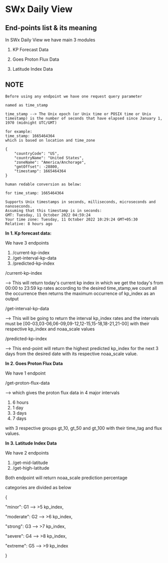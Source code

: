 # SWx Daily View
## End-points list & its meaning

In SWx Daily View we have main 3 modules

1. KP Forecast Data

2. Goes Proton Flux Data

3. Latitude Index Data

## NOTE
    Before using any endpoint we have one request query parameter

    named as time_stamp

    time_stamp --> The Unix epoch (or Unix time or POSIX time or Unix timestamp) is the number of seconds that have elapsed since January 1, 1970 (midnight UTC/GMT)
    
    for example: 
    time_stamp: 1665464364
    which is based on location and time_zone

    {
        "countryCode": "US",
        "countryName": "United States",
        "zoneName": "America/Anchorage",
        "gmtOffset": -28800,
        "timestamp": 1665464364
    }

    human redable conversion as below:

    for time_stamp: 1665464364

    Supports Unix timestamps in seconds, milliseconds, microseconds and nanoseconds.
    Assuming that this timestamp is in seconds:
    GMT: Tuesday, 11 October 2022 04:59:24
    Your time zone: Tuesday, 11 October 2022 10:29:24 GMT+05:30
    Relative: 8 hours ago

**In 1. Kp forecast data:**

We have 3 endpoints
1. /current-kp-index
2. /get-interval-kp-data
3. /predicted-kp-index

/current-kp-index

--> This will return today's current kp index in which we get the today's from 00:00 to 23:59 kp rates according
to the desired time_stamp,we count all the occurrence then returns the maximum occurrence of kp_index as an output


/get-interval-kp-data

--> This will be going to return the interval kp_index rates and the intervals must be [00-03,03-06,06-09,09-12,12-15,15-18,18-21,21-00] with their respective kp_index and noaa_scale values

/predicted-kp-index

--> This end-point will return the highest predicted kp_index for the next 3 days from the desired date with its respective noaa_scale value.

**In 2. Goes Proton Flux Data**

We have 1 endpoint

/get-proton-flux-data

--> which gives the proton flux data in 4 major intervals

1. 6 hours
2. 1 day
3. 3 days
4. 7 days

with 3 respective groups gt_10, gt_50 and gt_100 with their time_tag and flux values.


**In 3. Latitude Index Data**

We have 2 endpoints

1. /get-mid-latitude
2. /get-high-latitude

Both endpoint will return noaa_scale prediction percentage

categories are divided as below

{


"minor": G1 --> >5 kp_index,

"moderate": G2 --> >6 kp_index,

"strong": G3 --> >7 kp_index,

"severe": G4 --> >8 kp_index,

"extreme": G5 --> >9 kp_index

}






